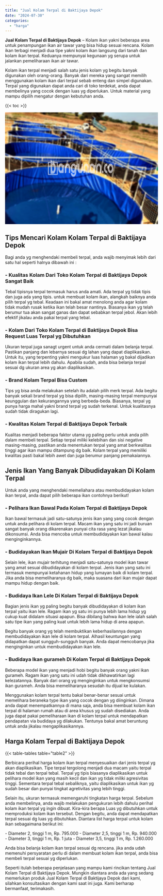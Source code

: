 ```yaml
---
title: "Jual Kolam Terpal di Baktijaya Depok"
date: "2024-07-30"
categories: 
  - "harga"
---
```


**Jual Kolam Terpal di Baktijaya Depok** – Kolam ikan yakni beberapa area untuk penampungan ikan air tawar yang bisa hidup sesuai rencana. Kolam ikan terbagi menjadi dua tipe yakni kolam ikan langsung dari tanah dan kolam ikan terpal. Keduanya mempunyai kegunaan yg serupa untuk jalankan pemeliharaan ikan air tawar.

Kolam ikan terpal menjadi salah satu jenis kolam yg begitu banyak digunakan oleh orang-orang. Banyak dari mereka yang sangat memilih menggunakan kolam ikan dari terpal sebab enteng dan simpel digunakan. Terpal yang digunakan dapat anda cari di toko terdekat, anda dapat membelinya yang cocok dengan luas yg diperlukan. Untuk material yang mampu dipilih mengatur dengan kebutuhan anda.

{{< toc >}}

![Jual Kolam Terpal di Baktijaya Depok](/images/jual-kolam-terpal-02.png)

## Tips Mencari Kolam Kolam Terpal di Baktijaya Depok

Bagi anda yg menghendaki membeli terpal, anda wajib menyimak lebih dari satu hal seperti halnya dibawah ini :

### \- Kualitas Kolam Dari Toko Kolam Terpal di Baktijaya Depok Sangat Baik

Tebal tipisnya terpal termasuk harus anda amati. Ada terpal yg tidak tipis dan juga ada yang tipis. untuk membuat kolam ikan, alangkah baiknya anda pilih terpal yg tebal. Keadaan ini bakal amat menolong anda agar kolam tidak mudah rusak ketika ikan telah besar nantinya. Biasanya ikan yg telah berumur tua akan sangat ganas dan dapat sebabkan terpal jebol. Akan lebih efektif jikalau anda pakai terpal yang tebal.

### \- Kolam Dari Toko Kolam Terpal di Baktijaya Depok Bisa Request Luas Terpal yg Dibutuhkan

Ukuran terpal juga sanagt urgent untuk anda cermati dalam belanja terpal. Pastikan panjang dan lebarnya sesuai dg lahan yang dapat diaplikasikan. Untuk itu, yang terpenting yakni mengukur luas halaman yg bakal dijadikan kolam ikan terpal lebih dahulu. Apabila sudah, anda bisa belanja terpal sesuai dg ukuran area yg akan diaplikasikan.

### \- Brand Kolam Terpal Bisa Custom

Tips yg bisa anda melakukan setelah itu adalah pilih merk terpal. Ada begitu banyak sekali brand terpal yg bisa dipilih, masing-masing terpal mempunyai keunggulan dan kekurangannya yang berbeda-beda. Biasanya, terpal yg punya harga mahal yakni brand terpal yg sudah terkenal. Untuk kualitasnya sudah tidak diragukan lagi.

### \- Kwalitas Kolam Terpal di Baktijaya Depok Terbaik

Kualitas menjadi beberapa faktor utama yg paling perlu untuk anda pilih dalam membeli terpal. Setiap terpal miliki kelebihan dan sisi negative masing-masing, pastikan anda menentukan terpal yang amat berkwalitas tinggi agar ikan mampu ditampung dg baik. Kolam terpal yang memiliki kwalitas pasti bakal lebih awet dan juga berumur panjang pemakaiannya.

## Jenis Ikan Yang Banyak Dibudidayakan Di Kolam Terpal

Untuk anda yang menghendaki memeliahara atau membudidayakan kolam ikan terpal, anda dapat pilih beberapa ikan contohnya berikut!

### \- Pelihara Ikan Bawal Pada Kolam Terpal di Baktijaya Depok

Ikan bawal termasuk jadi satu-satunya jenis ikan yang yang cocok dengan untuk anda pelihara di kolam terpal. Macam ikan yang satu ini jadi buruan sangat banyak orang dikarenakan punyai cita rasa yang lezat jikalau dikonsumsi. Anda bisa mencoba untuk membudidayakan kan bawal kalau menginginkannya.

### \- Budidayakan Ikan Mujair Di Kolam Terpal di Baktijaya Depok

Selain lele, ikan mujair terhitung menjadi satu-satunya model ikan tawar yang amat sesuai dibudidayakan di kolam terpal. Jenis ikan yang satu ini termasuk mempunyai ketahanan hidup yang lumayan baik di kolam terpal. Jika anda bisa memeliharanya dg baik, maka suasana dari ikan mujair dapat mampu hidup dengan baik.

### \- Budidaya Ikan Lele Di Kolam Terpal di Baktijaya Depok

Bagian jenis ikan yg paling begitu banyak dibudidayakan di kolam ikan terpal yaitu ikan lele. Ragam ikan yg satu ini punya lebih lama hidup yg cukup kuat didalam situasi apapun. Bisa dibilang bahwa ikan lele ialah salah satu tipe ikan yang paling kuat untuk lebih lama hidup di area apapun.

Begitu banyak orang yg telah membuktikan keberhasilannya dengan membudidayakan ikan lele di kolam terpal. Alhasil keuntungan yang didapatkan dapat sungguh-sungguh banyak. Anda dapat mencobanya jika menginginkan untuk membudidayakan ikan lele.

### \- Budidaya Ikan gurameh Di Kolam Terpal di Baktijaya Depok

Beberapa model ikan yang menjadi hobi begitu banyak orang yakni ikan gurameh. Ragam ikan yang satu ini udah tidak dikhawatirkan lagi kelezatannya. Banyak dari orang yg menginginkan untuk mengkonsumsi ikan gurameh. Anda bisa memeliharanya sesudah itu dijual ke kulakan.

Menggunakan kolam terpal tentu bakal benar-benar sesuai untuk memelihara beraneka type ikan yang cocok dengan yg diinginkan. Dimana anda dapat menempatkannya di mana saja, anda bisa membuat kolam ikan terpal di halaman rumah atau di area khusus yg sudah disediakan. Anda juga dapat pakai pemeliharaan ikan di kolam terpal untuk mendapatkan pendapatan via budidaya yg dilakukan. Tentunya bakal amat beruntung untuk anda jikalau mengaplikasikannya.

## Harga Kolam Terpal di Baktijaya Depok

{{< table-tables table="table2" >}}

Berbicara perihal harga kolam ikan terpal menyesuaikan dari jenis terpal yg akan diaplikasikan. Tipe terpal tergolong menjadi dua macam yaitu terpal tidak tebal dan terpal tebal. Terpal yg tipis biasanya diaplikasikan untuk pelihara model ikan yang masih kecil dan ikan yg tidak miliki agresivitas tinggi. Sementara terpal tebal sebaliknya, yaitu diaplikasikan untuk ikan yg sudah besar dan punyai tingkat agretivitas yang lebih tinggi.

Selain itu, ukuran termasuk memengaruhi tingkatan harga terpal. Sebelum anda membelinya, anda wajib melakukan pengukuran lebih dahulu perihal kolam ikan terpal yg ingin dibuat. Kira-kira berapa Luas yg dibutuhkan untuk memproduksi kolam ikan tersebut. Dengan begitu, anda dapat mendapatkan terpal sesuai dg luas yg dibutuhkan. Diantara list harga terpal untuk kolam ikan sebagaimana berikut ini:

\- Diameter 2, tinggi 1 m, Rp. 795.000 - Diameter 2,5, tinggi 1 m, Rp. 940.000 - Diameter 3, tinggi 1 m, Rp. 1 juta - Diameter 3,5, tinggi 1 m, Rp. 1.260.000

Anda bisa belanja kolam ikan terpal sesuai dg rencana. jika anda udah memenuhi persyaratan perlu di dalam membuat kolam ikan terpal, anda bisa membeli terpal sesuai yg diperlukan.

Seperti itulah beberapa penjelasan yang mampu kami rincikan tentang Jual Kolam Terpal di Baktijaya Depok. Mungkin diantara anda ada yang sedang memerlukan produk Jual Kolam Terpal di Baktijaya Depok dari kami, silahkan konsultasikan dengan kami saat ini juga. Kami berharap bermanfaat, terimakasih.
